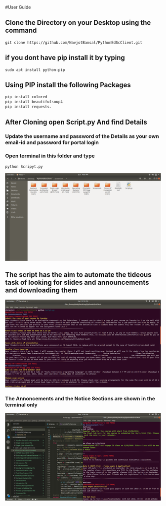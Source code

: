 #User Guide
## Clone the Directory on your Desktop using the command <br>
    git clone https://github.com/NavjotBansal/PythonEdScClient.git
## if you dont have pip install it by typing
    sudo apt install python-pip
## Using PIP install the following Packages 
    pip install colored 
    pip install beautifulsoup4
    pip install requests.
## After Cloning open Script.py And find Details <br>
### Update the username and password of the Details as your own email-id and password for portal login
### Open terminal in this folder and type 
    python Scripyt.py
![Screenshot](Screenshot/Courses.png) 
## The script has the aim to automate the tideous task of looking for slides and announcements and downloading them
![Screenshot](Screenshot/AnnounceMents.png)
### The Annoncements and the Notice Sections are shown in the terminal only 
![Screenshot](Screenshot/Notices.png)
